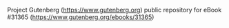 Project Gutenberg (https://www.gutenberg.org) public repository for eBook #31365 (https://www.gutenberg.org/ebooks/31365)

